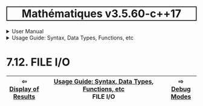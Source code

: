 <h1 style='border: 2px solid; text-align: center'>Mathématiques v3.5.60-c++17</h1>

<details>

<summary>User Manual</summary>

# [User Manual](../../README.md)<br>
1. [About](../../about/README.md)<br>
2. [License](../../license/README.md)<br>
3. [Status, Planned Work & Release Notes](../../status-release/README.md)<br>
4. [Description and Example Usage](../../description-examples/README.md)<br>
5. [Installation](../../installation/README.md)<br>
6. [Your First Mathématiques Project](../../first-project/README.md)<br>
7. _Usage Guide: Syntax, Data Types, Functions, etc_ <br>
8. [Benchmarks](../../benchmarks/README.md)<br>
9. [Tests](../../test/README.md)<br>
10. [Developer Guide: Modifying and Extending Mathématiques](../../developer-guide/README.md)<br>


</details>



<details>

<summary>Usage Guide: Syntax, Data Types, Functions, etc</summary>

# [7. Usage Guide: Syntax, Data Types, Functions, etc](../README.md)<br>
7.1. [Usage Guide Notation](../notation/README.md)<br>
7.2. [Scalar Types (Real, Imaginary, Complex & Quaternion)](../scalars/README.md)<br>
7.3. [Container Types (Vector, Matrix & Tensor)](../containers/README.md)<br>
7.4. [Operators](../operators/README.md)<br>
7.5. [Functions](../functions/README.md)<br>
7.6. [Linear Algebra](../linear-algebra/README.md)<br>
7.7. [Indexing, Masks, and Sorting](../indexing-sorting/README.md)<br>
7.8. [Calculus](../calculus/README.md)<br>
7.9. [Vector Calculus](../vector-calculus/README.md)<br>
7.10. [Tensor Calculus](../tensor-calculus/README.md)<br>
7.11. [Display of Results](../display/README.md)<br>
7.12. _FILE I/O_ <br>
7.13. [Debug Modes](../debug/README.md)<br>


</details>



# 7.12. FILE I/O



| ⇦ <br />[Display of Results](../display/README.md)  | [Usage Guide: Syntax, Data Types, Functions, etc](../README.md)<br />FILE I/O<br /><img width=1000/> | ⇨ <br />[Debug Modes](../debug/README.md)   |
| ------------ | :-------------------------------: | ------------ |

